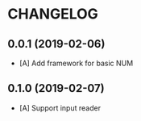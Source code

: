 # CHANGELOG

## 0.0.1 (2019-02-06)
- [A] Add framework for basic NUM 

## 0.1.0 (2019-02-07)
- [A] Support input reader

